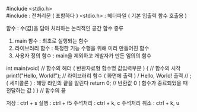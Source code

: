 #include <stdio.h>    
#include : 전처리문 ( 포함하다 )
<stdio.h> : 헤더파일  ( 기본 입출력 함수 호출용 )

함수 : 수(값)을 담아 처리하는 논리적인 공간
함수 종류
1. main 함수 : 최초로 실행되는 함수
2. 라이브러리 함수 : 특정한 기능 수행을 위해 미리 만들어진 함수
3. 사용자 정의 함수 : main을 제외하고 개발자가 만든 임의의 함수


int main(void)              // 함수의 헤더 ( 반환자료형 함수명 값입력부분 )
{                           // 함수의 시작
printf("Hello, World!");  // 라이브러리 함수 ( 화면에 출력 ) / Hello, World! 출력
                          // ; ( 세미콜론 ) : 해당 라인의 끝을 알린다
return 0;                 // 반환값 0 ( 함수가 종료되었을 때 전달하는 값 )
}                           // 함수의 끝

저장 : ctrl + s
실행 : ctrl + f5
주석처리 : ctrl + k, c
주석처리 취소 : ctrl + k, u
